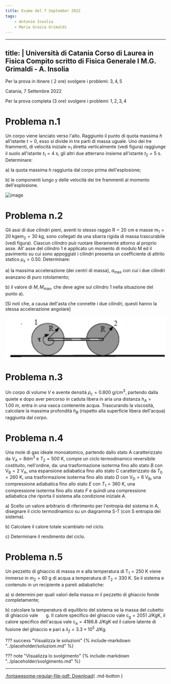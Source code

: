 ```yaml
---
title: Esame del 7 September 2022
tags:
    - Antonio Insolia
    - Maria Grazia Grimaldi
---
```


---
title: |
    Università di Catania Corso di Laurea in Fisica Compito scritto di
    Fisica Generale I M.G. Grimaldi - A. Insolia
---

Per la prova in itinere ( 2 ore) svolgere i problemi: $3,4,5$

Catania, 7 Settembre 2022

Per la prova completa (3 ore) svolgere i problemi: $1,2,3,4$

Problema n.1
============

Un corpo viene lanciato verso l'alto. Raggiunto il punto di quota
massima $h$ all'istante $t=0$, esso si divide in tre parti di massa
uguale. Uno dei tre frammenti, di velocità iniziale $\mathrm{v}_{1}$
diretta verticalmente (vedi figura) raggiunge il suolo all'istante
$t_{1}=4 \mathrm{~s}$, gli altri due atterrano insieme all'istante
$t_{2}=5 \mathrm{~s}$. Determinare:

a\) la quota massima $h$ raggiunta dal corpo prima dell'esplosione;

b\) le componenti lungo y delle velocità dei tre frammenti al momento
dell'esplosione.

![image](2023_05_14_f312833f6ad620ab7ea5g-1(1))

Problema n.2
============

Gli assi di due cilindri pieni, aventi lo stesso raggio
$\mathrm{R}=20 \mathrm{~cm}$ e masse
$\mathrm{m}_{1}=20 \mathrm{~kg} \mathrm{e} \mathrm{m}_{2}=30 \mathrm{~kg}$,
sono collegati da una sbarra rigida di massa trascurabile (vedi figura).
Ciascun cilindro può ruotare liberamente attorno al proprio asse. All'
asse del cilindro 1 è applicato un momento di modulo $\mathrm{M}$ ed il
pavimento su cui sono appoggiati i cilindri presenta un coefficiente di
attrito statico $\mu_{s}=0.50$. Determinare:

a\) la massima accelerazione (dei centri di massa), $a_{\max }$ con cui i
due cilindri avanzano di puro rotolamento;

b\) il valore di $M, M_{\max }$, che deve agire sul cilindro 1 nella
situazione del punto a).

\[Si noti che, a causa dell'asta che connette i due cilindri, questi
hanno la stessa accelerazione angolare\]

![image](images/2023_05_14_f312833f6ad620ab7ea5g-1.jpg)

Problema n.3
============

Un corpo di volume $V$ e avente densità
$\rho_{c}=0.800 \mathrm{~g} / \mathrm{cm}^{3}$, partendo dalla quiete e
dopo aver percorso in caduta libera in aria una distanza
$h_{A}=1.00 \mathrm{~m}$, entra in una vasca contenente acqua.
Trascurando la viscosità, calcolare la massima profondità $h_{B}$
(rispetto alla superficie libera dell'acqua) raggiunta dal corpo.

Problema n.4
============

Una mole di gas ideale monoatomico, partendo dallo stato A
caratterizzato da $V_{A}=8 \mathrm{dm}^{3}$ e $T_{2}=500$ $\mathrm{K}$,
compie un ciclo termodinamico reversibile costituito, nell'ordine, da:
una trasformazione isoterma fino allo stato $B$ con
$\mathrm{V}_{\mathrm{B}}=2 \mathrm{~V}_{\mathrm{A}}$, una espansione
adiabatica fino allo stato $C$ caratterizzato da
$T_{0}=260 \mathrm{~K}$, una trasformazione isoterma fino allo stato $D$
con $\mathrm{V}_{\mathrm{D}}=6 \mathrm{~V}_{\mathrm{B}}$, una
compressione adiabatica fino allo stato $E$ con $T_{1}=360 \mathrm{~K}$,
una compressione isoterma fino allo stato $F$ e quindi una compressione
adiabatica che riporta il sistema alla condizione iniziale $A$.

a\) Scelto un valore arbitrario di riferimento per l'entropia del sistema
in A, disegnare il ciclo termodinamico su un diagramma S-T (con S
entropia del sistema).

b\) Calcolare il calore totale scambiato nel ciclo.

c\) Determinare il rendimento del ciclo.

Problema n.5
============

Un pezzetto di ghiaccio di massa $m$ e alla temperatura di
$\mathrm{T}_{1}=250 \mathrm{~K}$ viene immerso in $m_{2}=60 \mathrm{~g}$
di acqua a temperatura di $\mathrm{T}_{2}=330 \mathrm{~K}$. Se il
sistema e contenuto in un recipiente a pareti adiabatiche:

a\) si determini per quali valori della massa $m$ il pezzetto di ghiaccio
fonde completamente;

b\) calcolare la temperatura di equilibrio del sistema se la massa del
cubetto di ghiaccio vale $\quad$ g. II calore specifico del ghiaccio
vale $\mathrm{c}_{\mathrm{g}}=2051 \mathrm{~J} / \mathrm{KgK}$, il
calore specifico dell'acqua vale
$\mathrm{c}_{\mathrm{a}}=4186.8 \mathrm{~J} / \mathrm{KgK}$ ed il calore
latente di fusione del ghiaccio e pari a
$\lambda_{f}=3.3 \times 10^{5} \mathrm{~J} / \mathrm{Kg}$.

??? success "Visualizza le soluzioni"
    {% include-markdown "../placeholder/soluzioni.md" %}

??? note "Visualizza lo svolgimento"
    {% include-markdown "../placeholder/svolgimento.md" %}

---

[:fontawesome-regular-file-pdf: Download](pdf/2022-09-07.pdf){ .md-button }
